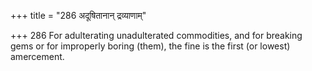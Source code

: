 +++
title = "286 अदूषितानान् द्रव्याणाम्"

+++
286	For adulterating unadulterated commodities, and for breaking gems or for improperly boring (them), the fine is the first (or lowest) amercement.